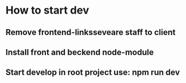 # How to start dev 

## Remove frontend-linksseveare staff to client
## Install front and beckend node-module
## Start develop in root project use: npm run dev
